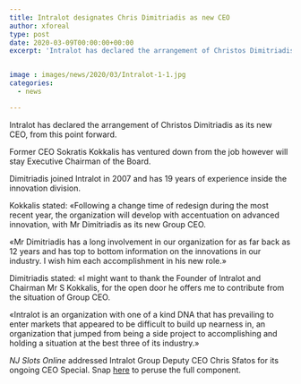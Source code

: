 ```yaml
---
title: Intralot designates Chris Dimitriadis as new CEO
author: xforeal 
type: post
date: 2020-03-09T00:00:00+00:00
excerpt: 'Intralot has declared the arrangement of Christos Dimitriadis as its new CEO, viable immediately '


image : images/news/2020/03/Intralot-1-1.jpg
categories:
  - news

---
```

Intralot has declared the arrangement of Christos Dimitriadis as its new CEO, from this point forward. 

Former CEO Sokratis Kokkalis has ventured down from the job however will stay Executive Chairman of the Board. 

Dimitriadis joined Intralot in 2007 and has 19 years of experience inside the innovation division. 

Kokkalis stated: &#171;Following a change time of redesign during the most recent year, the organization will develop with accentuation on advanced innovation, with Mr Dimitriadis as its new Group CEO. 

&#171;Mr Dimitriadis has a long involvement in our organization for as far back as 12 years and has top to bottom information on the innovations in our industry. I wish him each accomplishment in his new role.&#187; 

Dimitriadis stated: &#171;I might want to thank the Founder of Intralot and Chairman Mr S Kokkalis, for the open door he offers me to contribute from the situation of Group CEO. 

&#171;Intralot is an organization with one of a kind DNA that has prevailing to enter markets that appeared to be difficult to build up nearness in, an organization that jumped from being a side project to accomplishing and holding a situation at the best three of its industry.&#187; 

_NJ Slots Online_ addressed Intralot Group Deputy CEO Chris Sfatos for its ongoing CEO Special. Snap [here][1] to peruse the full component.

 [1]: #